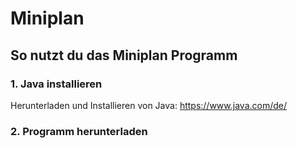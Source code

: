 # Miniplan

## So nutzt du das Miniplan Programm


### 1. Java installieren
Herunterladen und Installieren von Java:
https://www.java.com/de/

### 2. Programm herunterladen
